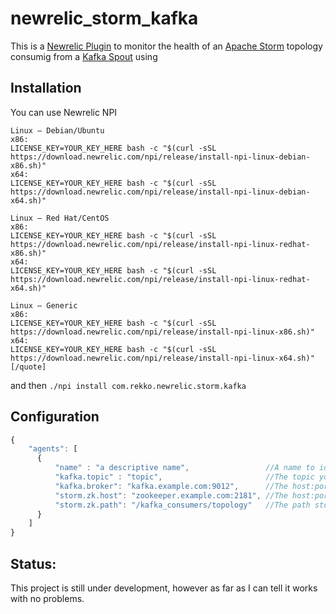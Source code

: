 newrelic_storm_kafka
====================
This is a [Newrelic Plugin](https://newrelic.com/platform) to monitor the health of an [Apache Storm](storm.incubator.apache.org) topology consumig from a [Kafka Spout](https://github.com/apache/incubator-storm/tree/master/external/storm-kafka) using  

Installation
------------
You can use Newrelic NPI 

```
Linux – Debian/Ubuntu
x86:  
LICENSE_KEY=YOUR_KEY_HERE bash -c "$(curl -sSL https://download.newrelic.com/npi/release/install-npi-linux-debian-x86.sh)"
x64:  
LICENSE_KEY=YOUR_KEY_HERE bash -c "$(curl -sSL https://download.newrelic.com/npi/release/install-npi-linux-debian-x64.sh)"

Linux – Red Hat/CentOS
x86:  
LICENSE_KEY=YOUR_KEY_HERE bash -c "$(curl -sSL https://download.newrelic.com/npi/release/install-npi-linux-redhat-x86.sh)"
x64:  
LICENSE_KEY=YOUR_KEY_HERE bash -c "$(curl -sSL https://download.newrelic.com/npi/release/install-npi-linux-redhat-x64.sh)"

Linux – Generic
x86: 
LICENSE_KEY=YOUR_KEY_HERE bash -c "$(curl -sSL https://download.newrelic.com/npi/release/install-npi-linux-x86.sh)"
x64:  
LICENSE_KEY=YOUR_KEY_HERE bash -c "$(curl -sSL https://download.newrelic.com/npi/release/install-npi-linux-x64.sh)"
[/quote]

```
and then ```./npi install com.rekko.newrelic.storm.kafka```

Configuration
-------------
```javascript
{
    "agents": [
      {
          "name" : "a descriptive name",                 //A name to identify the topology by.
          "kafka.topic" : "topic",                       //The topic you want to monitor
          "kafka.broker": "kafka.example.com:9012",      //The host:port of one of the kafka brokers
          "storm.zk.host": "zookeeper.example.com:2181", //The host:port of zookeeper
          "storm.zk.path": "/kafka_consumers/topology"   //The path storm-kafak uses to store the kafa offset for this topic
      }
    ]
}
```

Status:
------
This project is still under development, however as far as I can tell it works with no problems.

